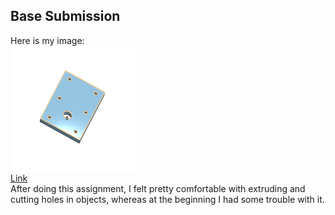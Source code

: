 ## Base Submission

Here is my image:  
<img src="Images/Base.png" alt="Base Screenshot" width="200" height="200">    
<a href="https://cvilleschools.onshape.com/documents/e1c8a17c4a69732c5bb9e3c6/w/10366582a3f14d4162af59ea/e/e93caae2cdc64fbf0f8b297f">Link</a>  
After doing this assignment, I felt pretty comfortable with extruding and cutting holes in objects, whereas at the beginning I had some trouble with it.
